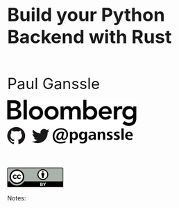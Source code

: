<h1 style="font-size: 3em">Build your Python Backend with Rust</h1>
<br/>
<br/>
<span style="font-size: 2.5em">
Paul Ganssle
</span>
<br/>
<br/>
<img src="external-images/logos/bloomberg-logo-black.svg" height="60px" alt="Bloomberg">

<img src="images/pganssle-logos.svg" height="40px" alt="@pganssle">

<br/>
<br/>
<br/>
<br/>
<a rel="license" href="http://creativecommons.org/licenses/by/4.0/">
    <img src="external-images/logos/cc-by.svg" height="45px">
</a>
<br/>

Notes:

